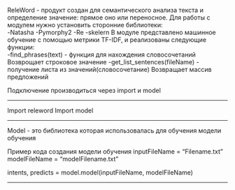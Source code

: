  ReleWord - продукт создан для семантического анализа текста и определение значение: прямое оно или переносное. 
	Для работы с модулем нужно установить сторонние библиотеки:  
 -Natasha
 -Pymorphy2
 -Re
 -skelern
В модуле представлено машинное обучение с помощью метрики TF-IDF, и реализованы следующие функции:	
 -find_phrases(text) - функция для нахождения словосочетаний 
Возврощает строковое значение
 -get_list_sentences(fileName) -  получение листа из значений(словосочетание)
Возвращает  массив предложений

Подключение производиться через import и model
___________________________________________________________________________________
Import releword
Import model

___________________________________________________________________________________
 
Model - это библиотека которая использовалась для обучения модели обучения

Пример кода создания модели обучения
inputFileName = “Filename.txt”
modelFileName = “modelFilename.txt”

intents, predicts = model.model(inputFileName, modelFileName)
___________________________________________________________________________________
